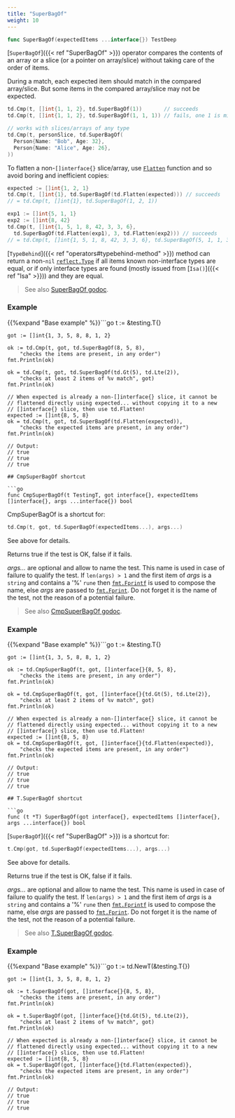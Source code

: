 ```yaml
---
title: "SuperBagOf"
weight: 10
---
```


```go
func SuperBagOf(expectedItems ...interface{}) TestDeep
```

[`SuperBagOf`]({{< ref "SuperBagOf" >}}) operator compares the contents of an array or a slice (or a
pointer on array/slice) without taking care of the order of items.

During a match, each expected item should match in the compared
array/slice. But some items in the compared array/slice may not be
expected.

```go
td.Cmp(t, []int{1, 1, 2}, td.SuperBagOf(1))       // succeeds
td.Cmp(t, []int{1, 1, 2}, td.SuperBagOf(1, 1, 1)) // fails, one 1 is missing

// works with slices/arrays of any type
td.Cmp(t, personSlice, td.SuperBagOf(
  Person{Name: "Bob", Age: 32},
  Person{Name: "Alice", Age: 26},
))
```

To flatten a non-`[]interface{}` slice/array, use [`Flatten`](https://pkg.go.dev/github.com/maxatome/go-testdeep/td#Flatten) function
and so avoid boring and inefficient copies:

```go
expected := []int{1, 2, 1}
td.Cmp(t, []int{1}, td.SuperBagOf(td.Flatten(expected))) // succeeds
// = td.Cmp(t, []int{1}, td.SuperBagOf(1, 2, 1))

exp1 := []int{5, 1, 1}
exp2 := []int{8, 42}
td.Cmp(t, []int{1, 5, 1, 8, 42, 3, 3, 6},
  td.SuperBagOf(td.Flatten(exp1), 3, td.Flatten(exp2))) // succeeds
// = td.Cmp(t, []int{1, 5, 1, 8, 42, 3, 3, 6}, td.SuperBagOf(5, 1, 1, 3, 8, 42))
```

[`TypeBehind`]({{< ref "operators#typebehind-method" >}}) method can return a non-`nil` [`reflect.Type`](https://pkg.go.dev/reflect/#Type) if all items
known non-interface types are equal, or if only interface types
are found (mostly issued from [`Isa()`]({{< ref "Isa" >}})) and they are equal.


> See also [<i class='fas fa-book'></i> SuperBagOf godoc](https://pkg.go.dev/github.com/maxatome/go-testdeep/td#SuperBagOf).

### Example

{{%expand "Base example" %}}```go
	t := &testing.T{}

	got := []int{1, 3, 5, 8, 8, 1, 2}

	ok := td.Cmp(t, got, td.SuperBagOf(8, 5, 8),
		"checks the items are present, in any order")
	fmt.Println(ok)

	ok = td.Cmp(t, got, td.SuperBagOf(td.Gt(5), td.Lte(2)),
		"checks at least 2 items of %v match", got)
	fmt.Println(ok)

	// When expected is already a non-[]interface{} slice, it cannot be
	// flattened directly using expected... without copying it to a new
	// []interface{} slice, then use td.Flatten!
	expected := []int{8, 5, 8}
	ok = td.Cmp(t, got, td.SuperBagOf(td.Flatten(expected)),
		"checks the expected items are present, in any order")
	fmt.Println(ok)

	// Output:
	// true
	// true
	// true

```{{% /expand%}}
## CmpSuperBagOf shortcut

```go
func CmpSuperBagOf(t TestingT, got interface{}, expectedItems []interface{}, args ...interface{}) bool
```

CmpSuperBagOf is a shortcut for:

```go
td.Cmp(t, got, td.SuperBagOf(expectedItems...), args...)
```

See above for details.

Returns true if the test is OK, false if it fails.

*args...* are optional and allow to name the test. This name is
used in case of failure to qualify the test. If `len(args) > 1` and
the first item of *args* is a `string` and contains a '%' `rune` then
[`fmt.Fprintf`](https://pkg.go.dev/fmt/#Fprintf) is used to compose the name, else *args* are passed to
[`fmt.Fprint`](https://pkg.go.dev/fmt/#Fprint). Do not forget it is the name of the test, not the
reason of a potential failure.


> See also [<i class='fas fa-book'></i> CmpSuperBagOf godoc](https://pkg.go.dev/github.com/maxatome/go-testdeep/td#CmpSuperBagOf).

### Example

{{%expand "Base example" %}}```go
	t := &testing.T{}

	got := []int{1, 3, 5, 8, 8, 1, 2}

	ok := td.CmpSuperBagOf(t, got, []interface{}{8, 5, 8},
		"checks the items are present, in any order")
	fmt.Println(ok)

	ok = td.CmpSuperBagOf(t, got, []interface{}{td.Gt(5), td.Lte(2)},
		"checks at least 2 items of %v match", got)
	fmt.Println(ok)

	// When expected is already a non-[]interface{} slice, it cannot be
	// flattened directly using expected... without copying it to a new
	// []interface{} slice, then use td.Flatten!
	expected := []int{8, 5, 8}
	ok = td.CmpSuperBagOf(t, got, []interface{}{td.Flatten(expected)},
		"checks the expected items are present, in any order")
	fmt.Println(ok)

	// Output:
	// true
	// true
	// true

```{{% /expand%}}
## T.SuperBagOf shortcut

```go
func (t *T) SuperBagOf(got interface{}, expectedItems []interface{}, args ...interface{}) bool
```

[`SuperBagOf`]({{< ref "SuperBagOf" >}}) is a shortcut for:

```go
t.Cmp(got, td.SuperBagOf(expectedItems...), args...)
```

See above for details.

Returns true if the test is OK, false if it fails.

*args...* are optional and allow to name the test. This name is
used in case of failure to qualify the test. If `len(args) > 1` and
the first item of *args* is a `string` and contains a '%' `rune` then
[`fmt.Fprintf`](https://pkg.go.dev/fmt/#Fprintf) is used to compose the name, else *args* are passed to
[`fmt.Fprint`](https://pkg.go.dev/fmt/#Fprint). Do not forget it is the name of the test, not the
reason of a potential failure.


> See also [<i class='fas fa-book'></i> T.SuperBagOf godoc](https://pkg.go.dev/github.com/maxatome/go-testdeep/td#T.SuperBagOf).

### Example

{{%expand "Base example" %}}```go
	t := td.NewT(&testing.T{})

	got := []int{1, 3, 5, 8, 8, 1, 2}

	ok := t.SuperBagOf(got, []interface{}{8, 5, 8},
		"checks the items are present, in any order")
	fmt.Println(ok)

	ok = t.SuperBagOf(got, []interface{}{td.Gt(5), td.Lte(2)},
		"checks at least 2 items of %v match", got)
	fmt.Println(ok)

	// When expected is already a non-[]interface{} slice, it cannot be
	// flattened directly using expected... without copying it to a new
	// []interface{} slice, then use td.Flatten!
	expected := []int{8, 5, 8}
	ok = t.SuperBagOf(got, []interface{}{td.Flatten(expected)},
		"checks the expected items are present, in any order")
	fmt.Println(ok)

	// Output:
	// true
	// true
	// true

```{{% /expand%}}
